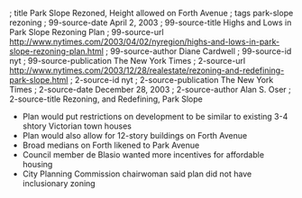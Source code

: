 ; title Park Slope Rezoned, Height allowed on Forth Avenue
; tags park-slope rezoning
; 99-source-date April 2, 2003
; 99-source-title Highs and Lows in Park Slope Rezoning Plan
; 99-source-url http://www.nytimes.com/2003/04/02/nyregion/highs-and-lows-in-park-slope-rezoning-plan.html
; 99-source-author Diane Cardwell
; 99-source-id nyt
; 99-source-publication The New York Times
; 2-source-url http://www.nytimes.com/2003/12/28/realestate/rezoning-and-redefining-park-slope.html
; 2-source-id nyt
; 2-source-publication The New York Times
; 2-source-date December 28, 2003
; 2-source-author Alan S. Oser
; 2-source-title Rezoning, and Redefining, Park Slope

- Plan would put restrictions on development to be similar to existing 3-4 shtory Victorian town houses
- Plan would also allow for 12-story buildings on Forth Avenue
- Broad medians on Forth likened to Park Avenue
- Council member de Blasio wanted more incentives for affordable housing
- City Planning Commission chairwoman said plan did not have inclusionary zoning
